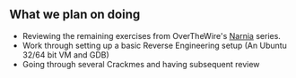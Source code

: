 ## What we plan on doing

- Reviewing the remaining exercises from OverTheWire's [Narnia](http://overthewire.org/wargames/narnia/) series.
- Work through setting up a basic Reverse Engineering setup (An Ubuntu 32/64 bit VM and GDB)
- Going through several Crackmes and having subsequent review
